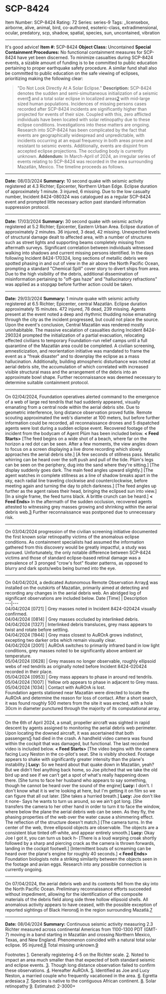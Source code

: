 # SCP-8424
Item Number: SCP-8424
Rating: 72
Series: series-9
Tags: _licensebox, airborne, alive, animal, bird, co-authored, esoteric-class, extradimensional, ocular, predatory, scp, shadow, spatial, species, sun, uncontained, vibration

---

It's good advice!
**Item #:** SCP-8424
**Object Class:** Uncontained
**Special Containment Procedures:** No functional containment measures for SCP-8424 have yet been discerned.
To minimize casualties during SCP-8424 events, a sizable amount of funding is to be committed to public education pertaining to proper earthquake safety procedure. A similar fund shall also be committed to public education on the safe viewing of eclipses, prioritizing making the following clear:
> "Do Not Look Directly At A Solar Eclipse."
**Description:** SCP-8424 denotes the sudden and semi-simultaneous initialization of a seismic event[1](javascript:;) and a total solar eclipse in localized areas[2](javascript:;) with mid-large sized human populations. Incidences of missing persons cases recorded after SCP-8424 incidents are significantly higher than projected for events of their size. Coupled with this, zero afflicted individuals have been located with solar retinopathy due to these eclipse conditions. Investigations into these matters are ongoing.
Research into SCP-8424 has been complicated by the fact that events are geographically widespread and unpredictable, with incidents occurring at an equal frequency in both areas prone and resistant to seismic events. Additionally, events are disjoint from accepted eclipse projections. The occluding body is currently unknown.
**Addendum:** In March-April of 2024, an irregular series of events relating to SCP-8424 was recorded in the area surrounding Mazatlán, Mexico. The timeline proceeds as follows.
* * *
**Date:** 08/03/2024
**Summary:** 10 second quake with seismic activity registered at 4.3 Richter; Epicenter, Northern Urban Edge. Eclipse duration of approximately 1 minute. 3 injured, 6 missing.
Due to the low casualty number, Incident 8424-080324 was catalogued as a regular SCP-8424 event and prompted little necessary action past standard information suppression protocol.
* * *
**Date:** 17/03/2024
**Summary:** 30 second quake with seismic activity registered at 5.2 Richter; Epicenter, Eastern Urban Area. Eclipse duration of approximately 2 minutes. 36 injured, 3 dead, 42 missing. Unexpected levels of structural damage dealt to affected area, with a number of structures such as street lights and supporting beams completely missing from aftermath surveys. Significant correlation between individuals witnessed walking into shadows and current missing persons identified.
In the days following Incident 8424-170324, long sections of metallic debris were spotted phasing in and out of view in the air above the North Pacific Ocean, prompting a standard "Chemical Spill" cover story to divert ships from area. Due to the high visibility of the debris, additional dissemination of misinformation pertaining to "off-gas haze" and "hallucinatory refractions" was applied as a stopgap before further action could be taken.
* * *
**Date:** 29/03/2024
**Summary:** 1 minute quake with seismic activity registered at 6.5 Richter; Epicenter, central Mazatlán. Eclipse duration approximately 15 minutes. 472 injured, 78 dead, 239 missing. Agents present at the event noted a deep and rhythmic thudding noise emanating through the city as the incident progressed, but could not place the source. Upon the event's conclusion, Central Mazatlán was rendered mostly uninhabitable.
The massive escalation of casualties during Incident 8424-290324 prompted the initialization of a partial evacuation, relocating effected civilians to temporary Foundation-run relief camps until a full quarantine of the Mazatlán area could be completed. A civilian screening, amnesticization, and reorientation initiative was mandated to frame the event as a "freak disaster" and to downplay the eclipse as a mass hallucination.
Additionally, building atmospheric disturbance was noted at aerial debris site, the accumulation of which correlated with increased visible structural mass and the arrangement of the debris into an approximate bowl shape. Further reconnaissance was deemed necessary to determine suitable containment protocol.
* * *
On 02/04/2024, Foundation operatives alerted command to the emergence of a web of large red tendrils that had suddenly appeared, visually emanating from a central node within the aerial debris site. Due to geometric interference, long distance observation proved futile. Remote scouting approximated the web's diameter at 100 meters, but before further information could be recorded, all reconnaissance drones and 5 dispatched agents were lost during a sudden eclipse event.
Recovered footage of the incident from the bodycam of Agent Plüm has been included below.
**< Feed Starts>**
[The feed begins on a wide shot of a beach, where far on the horizon a red dot can be seen. After a few moments, the view angles down to focus on a screen displaying a live drone recording which slowly approaches the aerial debris site.]
[A few seconds of stillness pass. Metallic whirring can be heard over the soft push and pull of the tide. Plüm's legs can be seen on the periphery, dug into the sand where they're sitting.]
[The display suddenly goes dark. The main feed angles upward slightly.]
[The agent watches in complete stillness as a line of shadow breaks apart in the sky, each radial line traveling clockwise and counterclockwise, before meeting again and turning the day to pitch darkness.]
[The feed angles up further as the agent raises their head, bringing the eclipsed sun into view.]
[In a single frame, the feed turns black. A brittle crunch can be heard.]
**< Feed Ends>**
In the aftermath of the sudden occlusion, recovered agents attested to witnessing grey masses growing and shrinking within the aerial debris web.[3](javascript:;) Further reconnaissance was postponed due to unnecessary risk.
* * *
On 03/04/2024 progression of the civilian screening initiative documented the first known solar retinopathy victims of the anomalous eclipse conditions. As containment specialists had assumed the information gathered from this discovery would be greatly impactful, a study was pursued. Unfortunately, the only notable difference between SCP-8424 victims and those of standard eclipse-based retinal damage was a prevalence of 3 pronged "crow's foot" floater patterns, as opposed to blurry and dark spots/webs being burned into the eye.
* * *
On 04/04/2024, a dedicated Autonomous Remote Observation Array[4](javascript:;) was installed on the outskirts of Mazatlán, primarily aimed at detecting and recording any changes in the aerial debris web. An abridged log of significant observations are included below.
Date [Time] | Description  
---|---  
04/04/2024 [0721] | Grey masses noted in Incident 8424-020424 visually confirmed.  
04/04/2024 [0814] | Grey masses occluded by interlinked debris.  
04/04/2024 [1327] | Interlinked debris transluces, grey mass appears to twist and rotate before settling.  
04/04/2024 [1944] | Grey mass closest to AuROrA grows indistinct, excepting two darker orbs which remain visually clear.  
04/04/2024 [2001] | AuROrA switches to primarily infrared band in low light conditions, grey masses noted to be significantly above ambient air temperature.  
05/04/2024 [0628] | Grey masses no longer observable, roughly ellipsoid webs of red tendrils as originally noted before Incident 8424-020424 recorded in their place.  
05/04/2024 [0953] | Grey mass appears to phase in around red tendrils.  
05/04/2024 [1007] | Yellow orb appears to phase in adjacent to Grey mass.  
05/04/2024 [1034] | Contact with AuROrA is lost.  
Foundation agents stationed near Mazatlán were directed to locate the AuROrA and determine the reason for loss of contact. After a short search, it was found roughly 500 meters from the site it was erected, with a hole 30cm in diameter punctured through the majority of its computational array.
* * *
On the 6th of April 2024, a small, propeller aircraft was sighted in rapid descent by agents assigned to monitoring the aerial debris web perimeter. Upon locating the downed aircraft, it was ascertained that both passengers[5](javascript:;) had died in the crash. A handheld video camera was found within the cockpit that was damaged, but functional. The last recorded video is included below.
**< Feed Starts>**
[The video begins with the camera facing Lucy Neston in the co-pilot's seat. She is visibly shocked. Footage appears to shake with significantly greater intensity than the plane's instability.]
**Lucy:** So we heard about that quake down in Mazatlán, yeah? But we didn't feel anything back home, so Joe pitched that we take the old bird up and see if we can't get a spot of what's really happening down there.
[She turns to face her husband who appears to say something, though he cannot be heard over the sound of the engine]
**Lucy:** I don't. I don't know what it is we're looking at here, but I'm getting it on film so we can figure that all out later.
[She takes a hurried breath.]
**Lucy:** Joe don't like it none- Says he wants to turn us around, so we ain't got long.
[She transfers the camera to her other hand in order to turn it to face the window, where below the plane the aerial debris web can be seen. As they fly, the phasing properties of the web over the water cause a shimmering effect. The reflection of the structure doesn't match.]
[The camera turns. In the center of the web, three ellipsoid objects are observable. The objects are a consistent blue tinted off-white, and appear entirely smooth.]
**Lucy:** Okay Joe I got it, you can turn us back h-
[There is a loud warping croak shortly followed by a sharp and piercing crack as the camera is thrown forwards, landing in the cockpit footwell.]
[Intermittent bouts of screaming can be heard over the plane's engine for roughly 40 seconds.]
**< Feed Ends>**
Foundation biologists note a striking similarity between the objects seen in the footage and avian eggs. Research into any possible connection is currently ongoing.
* * *
On 07/04/2024, the aerial debris web and its contents fell from the sky into the North Pacific Ocean. Preliminary reconnaissance efforts succeeded without impediment, allowing for the identification of the composite materials of the debris field along side three hollow ellipsoid shells.
All anomalous activity appears to have ceased, with the possible exception of reported sightings of Black Herons[6](javascript:;) in the region surrounding Mazatlá.[7](javascript:;)
* * *
**Date:** 08/04/2024
**Summary:** Continuous seismic activity measuring 2.3 Richter measured across continental Americas from 1100-1300 PDT (GMT-7) moving in a band starting in Mazatlán and crossing Northern Mexico, Texas, and New England. Phenomenon coincided with a natural total solar eclipse. 95 injured,[8](javascript:;) Total missing unknown.[9](javascript:;)
  

Footnotes
[1](javascript:;). Generally registering 4-5 on the Richter scale.
[2](javascript:;). Noted to impact an area much smaller than that expected of both standard seismic and eclipse events.
[3](javascript:;). Though long distance observation failed to confirm these observations.
[4](javascript:;). Hereafter AuROrA.
[5](javascript:;). Identified as Joe and Lucy Neston, a married couple who frequently vacationed in the area.
[6](javascript:;). Egretta ardesiaca
[7](javascript:;). Species is native to the contiguous African continent.
[8](javascript:;). Solar retinopathy
[9](javascript:;). Estimated: 2-3000+